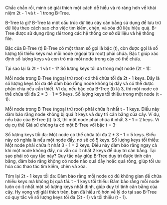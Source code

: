 Chắc chắn rồi, mình sẽ giải thích một cách dễ hiểu và rõ ràng hơn về khái niệm 2t - 1 và t - 1 trong B-Tree.

B-Tree là gì?
B-Tree là một cấu trúc dữ liệu cây cân bằng sử dụng để lưu trữ dữ liệu theo cách sao cho việc tìm kiếm, chèn, và xóa dữ liệu hiệu quả. B-Tree được sử dụng rộng rãi trong các hệ thống cơ sở dữ liệu và hệ thống file.

Bậc của B-Tree (t)
B-Tree có một tham số gọi là bậc (t), còn được gọi là số lượng tối thiểu keys mà mỗi node (ngoại trừ root) phải chứa. Bậc t giúp xác định số lượng keys và con trỏ mà mỗi node trong cây có thể chứa.

Tại sao lại là 2t - 1 và t - 1?
Số lượng keys tối đa trong một node (2t - 1):

Mỗi node trong B-Tree (ngoại trừ root) có thể chứa tối đa 2t - 1 keys.
Đây là số lượng keys tối đa để đảm bảo rằng node không bị đầy và có thể được phân chia nếu cần thiết.
Ví dụ, nếu bậc của B-Tree (t) là 3, thì một node có thể chứa tối đa 2 * 3 - 1 = 5 keys.
Số lượng keys tối thiểu trong một node (t - 1):

Mỗi node trong B-Tree (ngoại trừ root) phải chứa ít nhất t - 1 keys.
Điều này đảm bảo rằng node không bị quá ít keys và duy trì cân bằng của cây.
Ví dụ, nếu bậc của B-Tree (t) là 3, thì một node phải chứa ít nhất 3 - 1 = 2 keys.
Ví dụ cụ thể
Giả sử chúng ta có một B-Tree với bậc t = 3:

Số lượng keys tối đa: Một node có thể chứa tối đa 2 * 3 - 1 = 5 keys. Điều này có nghĩa là nếu một node đầy, nó sẽ có 5 keys.
Số lượng keys tối thiểu: Một node phải chứa ít nhất 3 - 1 = 2 keys. Điều này đảm bảo rằng ngay cả khi một node không đầy, nó vẫn có ít nhất 2 keys để duy trì cân bằng.
Tại sao phải có quy tắc này?
Quy tắc này giúp B-Tree duy trì được tính cân bằng, đảm bảo rằng không có node nào quá đầy hoặc quá rỗng, giúp tối ưu hóa các thao tác tìm kiếm, chèn và xóa.

Tóm lại
2t - 1 keys tối đa: Đảm bảo rằng mỗi node có đủ không gian để chứa nhiều keys mà không bị quá tải.
t - 1 keys tối thiểu: Đảm bảo rằng mỗi node luôn có ít nhất một số lượng keys nhất định, giúp duy trì tính cân bằng của cây.
Hy vọng với giải thích trên, bạn đã hiểu rõ hơn về lý do tại sao B-Tree có quy tắc về số lượng keys tối đa (2t - 1) và tối thiểu (t - 1).